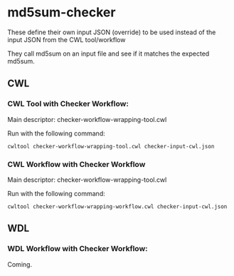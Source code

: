 # md5sum-checker
These define their own input JSON (override) to be used instead of the input JSON from the CWL tool/workflow

They call md5sum on an input file and see if it matches the expected md5sum.

## CWL
### CWL Tool with Checker Workflow:
Main descriptor: checker-workflow-wrapping-tool.cwl

Run with the following command:

`cwltool checker-workflow-wrapping-tool.cwl checker-input-cwl.json`

### CWL Workflow with Checker Workflow
Main descriptor: checker-workflow-wrapping-tool.cwl

Run with the following command:

`cwltool checker-workflow-wrapping-workflow.cwl checker-input-cwl.json`

## WDL
### WDL Workflow with Checker Workflow:
Coming.
